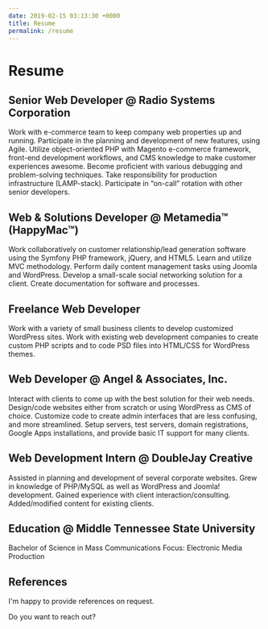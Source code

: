 ```yaml
---
date: 2019-02-15 03:13:30 +0000
title: Resume
permalink: /resume
---
```


# Resume

## Senior Web Developer @ Radio Systems Corporation <Badge text="Apr 2014 – present"/>

Work with e-commerce team to keep company web properties up and running. Participate in the planning and development of new features, using Agile. Utilize object-oriented PHP with Magento e-commerce framework, front-end development workflows, and CMS knowledge to make customer experiences awesome. Become proficient with various debugging and problem-solving techniques. Take responsibility for production infrastructure (LAMP-stack). Participate in “on-call” rotation with other senior developers.

## Web & Solutions Developer @ Metamedia™ (HappyMac™) <Badge text="Nov 2012 – Mar 2014"/>

Work collaboratively on customer relationship/lead generation software using the Symfony PHP framework, jQuery, and HTML5. Learn and utilize MVC methodology. Perform daily content management tasks using Joomla and WordPress. Develop a small-scale social networking solution for a client. Create documentation for software and processes.

## Freelance Web Developer <Badge text="Jan 2012 – Nov 2012"/>

Work with a variety of small business clients to develop customized WordPress sites. Work with existing web development companies to create custom PHP scripts and to code PSD files into HTML/CSS for WordPress themes.

## Web Developer @ Angel & Associates, Inc. <Badge text="Jan 2009 – Jan 2011"/>

Interact with clients to come up with the best solution for their web needs. Design/code websites either from scratch or using WordPress as CMS of choice. Customize code to create admin interfaces that are less confusing, and more streamlined. Setup servers, test servers, domain registrations, Google Apps installations, and provide basic IT support for many clients.

## Web Development Intern @ DoubleJay Creative <Badge text="Jul 2008 – Dec 2008"/>

Assisted in planning and development of several corporate websites. Grew in knowledge of PHP/MySQL as well as WordPress and Joomla! development. Gained experience with client interaction/consulting. Added/modified content for existing clients.

## Education @ Middle Tennessee State University <Badge text="Aug 2004 – May 2008"/>

Bachelor of Science in Mass Communications
Focus: Electronic Media Production

## References

I'm happy to provide references on request.

Do you want to <router-link to="/contact">reach out</router-link>?
